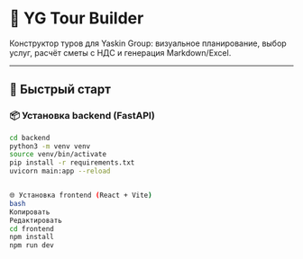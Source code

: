 # 🧭 YG Tour Builder

Конструктор туров для Yaskin Group: визуальное планирование, выбор услуг, расчёт сметы с НДС и генерация Markdown/Excel.

---

## 🚀 Быстрый старт

### 📦 Установка backend (FastAPI)

```bash
cd backend
python3 -m venv venv
source venv/bin/activate
pip install -r requirements.txt
uvicorn main:app --reload


🌐 Установка frontend (React + Vite)
bash
Копировать
Редактировать
cd frontend
npm install
npm run dev